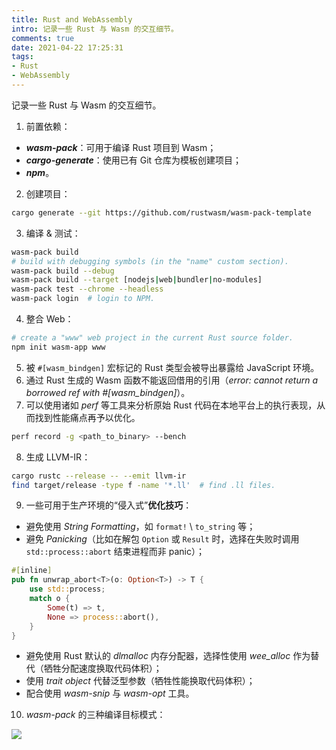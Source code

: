 ```yaml
---
title: Rust and WebAssembly
intro: 记录一些 Rust 与 Wasm 的交互细节。
comments: true
date: 2021-04-22 17:25:31
tags:
- Rust
- WebAssembly
---
```


记录一些 Rust 与 Wasm 的交互细节。

1. 前置依赖：

* ***wasm-pack***：可用于编译 Rust 项目到 Wasm；
* ***cargo-generate***：使用已有 Git 仓库为模板创建项目；
* ***npm***。

2. 创建项目：

```bash
cargo generate --git https://github.com/rustwasm/wasm-pack-template
```

3. 编译 & 测试：

```bash
wasm-pack build
# build with debugging symbols (in the "name" custom section).
wasm-pack build --debug  
wasm-pack build --target [nodejs|web|bundler|no-modules]
wasm-pack test --chrome --headless
wasm-pack login  # login to NPM.

```

4. 整合 Web：

```bash
# create a "www" web project in the current Rust source folder.
npm init wasm-app www
```

5. 被 `#[wasm_bindgen]` 宏标记的 Rust 类型会被导出暴露给 JavaScript 环境。
6. 通过 Rust 生成的 Wasm 函数不能返回借用的引用（*error: cannot return a borrowed ref with #[wasm_bindgen]*）。
7. 可以使用诸如 *perf* 等工具来分析原始 Rust 代码在本地平台上的执行表现，从而找到性能痛点再予以优化。

```bash
perf record -g <path_to_binary> --bench
```

8. 生成 LLVM-IR：

```bash
cargo rustc --release -- --emit llvm-ir
find target/release -type f -name '*.ll'  # find .ll files.
```

9. 一些可用于生产环境的“侵入式”**优化技巧**：

* 避免使用 *String Formatting*，如 `format!` \ `to_string` 等；
* 避免 *Panicking*（比如在解包 `Option` 或 `Result` 时，选择在失败时调用 `std::process::abort` 结束进程而非 panic）；

```rust
#[inline]
pub fn unwrap_abort<T>(o: Option<T>) -> T {
    use std::process;
    match o {
        Some(t) => t,
        None => process::abort(),
    }
}
```

* 避免使用 Rust 默认的 *dlmalloc* 内存分配器，选择性使用 *wee_alloc* 作为替代（牺牲分配速度换取代码体积）；
* 使用 *trait object* 代替泛型参数（牺牲性能换取代码体积）；
* 配合使用 *wasm-snip* 与 *wasm-opt* 工具。

10. *wasm-pack* 的三种编译目标模式：

![](1.png)
